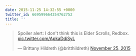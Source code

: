 ```yaml
---
date: 2015-11-25 14:32:55 +0000
twitter_id: 669599664354762752
title: ''
---
```


<blockquote class="twitter-tweet"><p lang="en" dir="ltr">Spoiler alert: I don&#39;t think this is Elder Scrolls, Redbox. <a href="https://t.co/ApkaDdiSyL">pic.twitter.com/ApkaDdiSyL</a></p>&mdash; Brittany Hildreth (@britthildreth) <a href="https://twitter.com/britthildreth/status/669538451415396352?ref_src=twsrc%5Etfw">November 25, 2015</a></blockquote>
<script async src="https://platform.twitter.com/widgets.js" charset="utf-8"></script>
